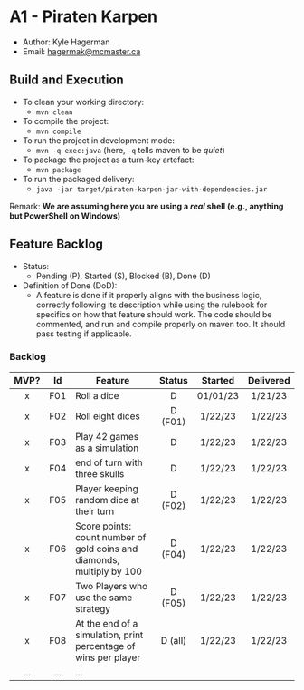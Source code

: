 # A1 - Piraten Karpen

  * Author: Kyle Hagerman
  * Email: hagermak@mcmaster.ca

## Build and Execution

  * To clean your working directory:
    * `mvn clean`
  * To compile the project:
    * `mvn compile`
  * To run the project in development mode:
    * `mvn -q exec:java` (here, `-q` tells maven to be _quiet_)
  * To package the project as a turn-key artefact:
    * `mvn package`
  * To run the packaged delivery:
    * `java -jar target/piraten-karpen-jar-with-dependencies.jar` 

Remark: **We are assuming here you are using a _real_ shell (e.g., anything but PowerShell on Windows)**

## Feature Backlog

 * Status: 
   * Pending (P), Started (S), Blocked (B), Done (D)
 * Definition of Done (DoD):
   * A feature is done if it properly aligns with the business logic, correctly following its description while using the rulebook for specifics on how that feature should work. The code should be commented, and run and compile properly on maven too. It should pass testing if applicable. 

### Backlog 

| MVP? | Id  | Feature  | Status  |  Started  | Delivered |
| :-:  |:-:  |---       | :-:     | :-:       | :-:       |
| x   | F01 | Roll a dice |  D | 01/01/23 | 1/21/23 |
| x   | F02 | Roll eight dices  |  D (F01) | 1/22/23  | 1/22/23 |
| x   | F03 | Play 42 games as a simulation  | D | 1/22/23  | 1/22/23 |
| x   | F04 | end of turn with three skulls | D | 1/22/23 | 1/22/23 |
| x   | F05 | Player keeping random dice at their turn | D (F02) | 1/22/23 |  1/22/23 |
| x   | F06 | Score points: count number of gold coins and diamonds, multiply by 100 | D (F04) | 1/22/23 | 1/22/23 |
| x   | F07 | Two Players who use the same strategy | D (F05) | 1/22/23 | 1/22/23 |
| x   | F08 | At the end of a simulation, print percentage of wins per player | D (all) | 1/22/23 | 1/22/23 |
| ... | ... | ... |

